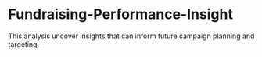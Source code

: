 # Fundraising-Performance-Insight
This analysis uncover insights that can inform future campaign planning and targeting.
